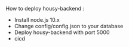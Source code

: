 How to deploy housy-backend :
- Install node.js 10.x
- Change config/config.json to your database
- Deploy housy-backend with port 5000
- cicd
